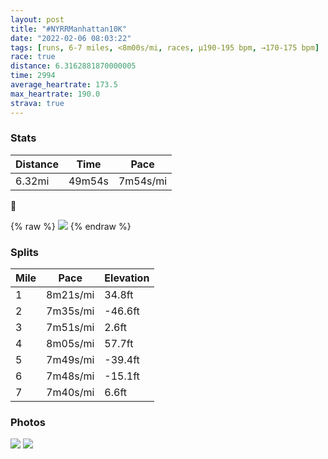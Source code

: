 ```yaml
---
layout: post
title: "#NYRRManhattan10K"
date: "2022-02-06 08:03:22"
tags: [runs, 6-7 miles, <8m00s/mi, races, μ190-195 bpm, →170-175 bpm]
race: true
distance: 6.3162881870000005
time: 2994
average_heartrate: 173.5
max_heartrate: 190.0
strava: true
---
```


### Stats

| Distance | Time | Pace |
|----------|------|------|
|6.32mi|49m54s|7m54s/mi|

🥶

{% raw %}
<img src='https://maps.googleapis.com/maps/api/staticmap?maptype=roadmap&path=enc:iezwFhfnbMOa@gAeAu@g@oAe@WE]As@FqAp@o@Ro@?g@I]S]YkAmA[o@_AaC_@i@s@WsAH[C_A]KK[OuAUwAe@mAk@cAq@yAyAYk@{@iAUQy@e@mCoA{@o@}@s@k@w@GMYyAMaAOq@Ao@NaECo@Ow@Yg@cAy@yBsAi@c@mCiBs@m@i@Yg@c@iAs@g@a@uBqAs@[wCwBeAi@]E_@?yALe@A}AUm@@UBk@Nc@X]Zs@Zm@?m@Ms@YqAgAeAw@k@i@{@eAk@o@gA_BYWm@_@e@Cm@Js@DaACoAMs@Qw@Im@U]Wg@o@Qa@Uw@Ki@_@s@II[KS?SDULKJQf@Ah@Hp@DRPb@d@x@Th@BPCv@M\STYNg@Ba@K_@W][kA{AOKqAs@WQg@Uu@Qa@Ba@HUL}@`A[f@}@vBQrAQnCEjAOnACd@H|@Xh@XV\Nr@DZEPMHM\aAd@kCZi@JIj@OT?h@Hd@EfA]r@Q^@r@Tj@b@RRf@v@Pb@ZjA`@`CTj@^^d@Z`A^\Zb@n@DLfAxEL^Zp@^b@PR`Av@zBnAf@PlBx@t@j@b@r@`AdCn@p@`@Tf@NV@`ACj@Kf@Db@T`@Z`@p@Lf@l@nDPn@JRnAjBdAhAxBvAh@LvAHdAMp@WrBi@fAMLBt@\XVf@Z\XzAvA`@n@nAfCTZd@\bAVdB?nAE^Fh@T|@x@`@j@p@~Az@vAdAlAHDt@v@h@d@dApAn@`A`ApBp@jAl@n@b@ZnA\j@@d@EvBIp@InACJF^JVLh@`@^j@Lh@Fl@N|@HXT`@dChBbAb@pCfAnAZz@b@ZRn@l@z@fArA`CjEhFz@n@d@Vx@Tb@E~@c@j@[V[l@qAVm@ROVg@n@}ATe@Lu@LmA?k@Qs@]k@g@_@_@UqAk@e@]cBs@_@Ua@o@k@i@w@iASc@Qq@Ec@A_AXoA`@eAJa@DSBoAKk@Mc@_@_AYc@c@]e@Uy@Ue@W[[QW[u@g@qAQo@cAkA]Uk@U_@Us@Yu@Ee@J]PQ`@Kp@A\B^@p@Cf@Mx@g@dC&key=AIzaSyC1MId7bFpkLXNAaYhBSTb8jLyiSqzbDtM&size=800x800&markers=color:yellow|label:S|40.77157,-73.96981&markers=color:green|label:F|40.77365999999999,-73.97114'>
{% endraw %}

### Splits

| Mile | Pace | Elevation |
|------|------|-----------|
|1|8m21s/mi|34.8ft|
|2|7m35s/mi|-46.6ft|
|3|7m51s/mi|2.6ft|
|4|8m05s/mi|57.7ft|
|5|7m49s/mi|-39.4ft|
|6|7m48s/mi|-15.1ft|
|7|7m40s/mi|6.6ft|

### Photos
<img src='https://dgtzuqphqg23d.cloudfront.net/36CbRcQGPo_YCggGZx1dRch9G2nAoI93WFujtEUn7CI-576x768.jpg'>

<img src='https://dgtzuqphqg23d.cloudfront.net/Dsn7RNiH1gxVKbgaHXzWOs5SyhNVds825U-Xb4FkZNA-768x618.jpg'>
